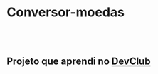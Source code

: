 <h1>Conversor-moedas</h1>
<br>
<br>
<h2> Projeto que aprendi no <a href="https://rodolfomori.com.br/devclub">DevClub</a></h2>
<br>
